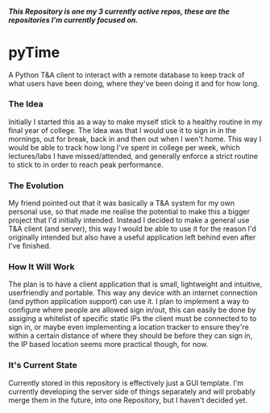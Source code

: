 ##### This Repository is one my 3 currently active repos, these are the repositories I'm currently focused on.
# pyTime
A Python T&A client to interact with a remote database to keep track of what users have been doing, where they've been doing it and for how long.

### The Idea
Initially I started this as a way to make myself stick to a healthy routine in my final year of college. The Idea was that I would use it to sign in in the mornings, out for break, back in and then out when I wen't home. This way I would be able to track how long I've spent in college per week, which lectures/labs I have missed/attended, and generally enforce a strict routine to stick to in order to reach peak performance.

### The Evolution
My friend pointed out that it was basically a T&A system for my own personal use, so that made me realise the potential to make this a bigger project that I'd initially intended. Instead I decided to make a general use T&A client (and server), this way I would be able to use it for the reason I'd originally intended but also have a useful application left behind even after I've finished.

### How It Will Work
The plan is to have a client application that is small, lightweight and intuitive, userfriendly and portable. This way any device with an internet connection (and python application support) can use it. I plan to implement a way to configure where people are allowed sign in/out, this can easily be done by assiging a whitelist of specific static IPs the client must be connected to to sign in, or maybe even implementing a location tracker to ensure they're within a certain distance of where they should be before they can sign in, the IP based location seems more practical though, for now.

### It's Current State
Currently stored in this repository is effectively just a GUI template. I'm currently developing the server side of things separately and will probably merge them in the future, into one Repository, but I haven't decided yet.
